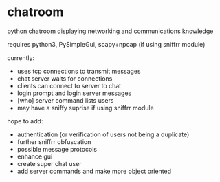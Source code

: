 # chatroom
python chatroom displaying networking and communications knowledge

requires python3, PySimpleGui, scapy+npcap (if using sniffrr module)

currently:
- uses tcp connections to transmit messages
- chat server waits for connections
- clients can connect to server to chat
- login prompt and login server messages
- [who] server command lists users
- may have a sniffy suprise if using sniffrr module

hope to add:
- authentication (or verification of users not being a duplicate)
- further sniffrr obfuscation
- possible message protocols
- enhance gui
- create super chat user
- add server commands and make more object oriented
